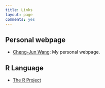```yaml
---
title: Links
layout: page
comments: yes
---
```


## Personal webpage

- [Cheng-Jun Wang](http://chengjun.github.io/): My personal webpage.

## R Language

- [The R Project](http://www.r-project.org/)
